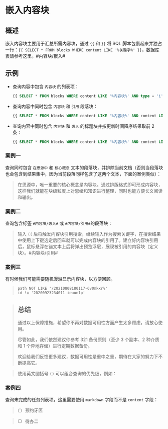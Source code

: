 # 嵌入内容块

## 概述

嵌入内容块主要用于汇总所需内容块，通过 `{{` 和 `}}` 将 SQL 脚本包裹起来并独占一行：`{{ SELECT * FROM blocks WHERE content LIKE '%关键字%' }}`，数据库表请参考这里。#内容块/嵌入#

## 示例

* 查询内容中包含 `内容块` 的列表项：

  ```sql
  {{ SELECT * FROM blocks WHERE content LIKE '%内容块%' AND type = 'i' }}
  ```
* 查询内容中同时包含 `内容块` 和 `引用` 段落块：

  ```sql
  {{ SELECT * FROM blocks WHERE content LIKE '%内容块%' AND content LIKE '%引用%' AND type = 'p') }}
  ```
* 查询内容中同时包含 `内容块` 和 `嵌入` 的标题块并按更新时间降序结果取前 2 条：

  ```sql
  {{ SELECT * FROM blocks WHERE content LIKE '%内容块%' AND content LIKE '%嵌入%' AND type = 'h' ORDER BY updated DESC LIMIT 2 }}
  ```

### 案例一

查询同时包含 `在思源中` 和 `核心概念` 文本的段落块，并排除当前文档（否则当段落块也会包含到结果集中，因为当前段落同样包含了这两个文本，下面的案例类似）：

> 在思源中，唯一重要的核心概念是内容块。通过排版格式即可形成内容块，这样我们就能在块级粒度上对思绪和知识进行整理，同时也能方便长文阅读和输出。

### 案例二

查询包含标签 `#内容块/嵌入#`​ 或 `#内容块/引用#`​ 的段落块：

> 输入 `((` 后将触发内容块引用搜索，继续输入作为搜索关键字，在搜索结果中使用上下键选定后回车就可以完成内容块的引用了。建立好内容块引用后，鼠标悬浮在锚文本上后将弹出预览浮层，展现被引用的内容块（定义块）。#内容块/引用#

### 案例三

有时候我们可能需要随机漫游显示内容块，以方便回顾。

> ```
> path NOT LIKE '/20210808180117-6v0mkxr%'
> id != '20200923234011-ieuun1p'
> ```

> ## 总结
>
> 通过以上保障措施，希望你不再对数据可用性方面产生太多顾虑，请放心使用。
>
> 尽管如此，我们依然建议你参考 321 备份原则（至少 3 个副本、2 种介质和 1 个异地存储）进行定期数据备份。
>
> 欢迎给我们反馈更多建议，数据可用性是重中之重，期待在大家的努力下不断提高它。

> 使用英文圆括号 `()` 可以组合查询的优先级，例如：

### 案例四

查询未完成的任务列表项，这里需要使用 `markdown` 字段而不是 `content` 字段：

> * [ ] 预约牙医

> - [ ] 待办二
